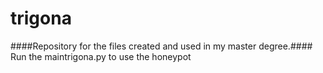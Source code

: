 # trigona
####Repository for the files created and used in my master degree.####
Run the maintrigona.py to use the honeypot
